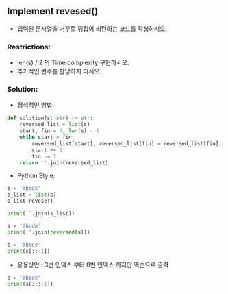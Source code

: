 ## Implement revesed()
* 입력된 문자열을 거꾸로 뒤집어 리턴하는 코드를 작성하시오.

### Restrictions:
* len(s) / 2 의 Time complexity 구현하시오.
* 추가적인 변수를 할당하지 마시오.


### Solution:

* 정석적인 방법:
```python
def solution(s: str) -> str:                                                                                
    reversed_list = list(s)                                                                                 
    start, fin = 0, len(s) - 1                                                                              
    while start < fin:                                                                                      
        reversed_list[start], reversed_list[fin] = reversed_list[fin], reversed_list[start]                 
        start += 1                                                                                          
        fin -= 1                                                                                            
    return ''.join(reversed_list)                                                                           
```

* Python Style:

```python
s = 'abcde'
s_list = list(s)
s_list.revese()

print(''.join(s_list))
```

```python
s = 'abcde'
print(''.join(reversed(s)))
```

```python
s = 'abcde'
print(s[::-1])
```

* 응용방안 : 3번 인덱스 부터 0번 인덱스 까지만 역순으로 출력

```python
s = 'abcde'
print(s[3::-1])
```
